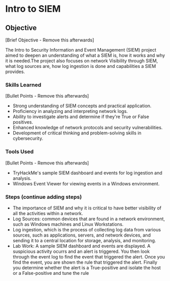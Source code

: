 # Intro to SIEM

## Objective
[Brief Objective - Remove this afterwards]

The Intro to Security Information and Event Management (SIEM) project aimed to deepen an understanding of what a SIEM is, how it works and why it is needed.The project also focuses on network Visibility through SIEM, what log sources are, how log ingestion is done and capabilities a SIEM provides.

### Skills Learned
[Bullet Points - Remove this afterwards]

- Strong understanding of SIEM concepts and practical application.
- Proficiency in analyzing and interpreting network logs.
- Ability to investigate alerts and determine if they're True or False positives.
- Enhanced knowledge of network protocols and security vulnerabilities.
- Development of critical thinking and problem-solving skills in cybersecurity.

### Tools Used
[Bullet Points - Remove this afterwards]

- TryHackMe's sample SIEM dashboard and events for log ingestion and analysis.
- Windows Event Viewer for viewing events in a Windows environment.


### Steps (continue adding steps)
- The importance of SIEM and why it is critical to have better visibility of all the activities within a network.
- Log Sources: common devices that are found in a network environment, such as Windows machines and Linux Workstations.
- Log ingestion, which is the process of collecting log data from various sources, such as applications, servers, and network devices, and sending it to a central location for storage, analysis, and monitoring.
- Lab Work: A sample SIEM dashboard and events are displayed. A suspicious activity ocurrs and an alert is triggered. You then look through the event log to find the event that triggered the alert. Once you find the event, you are shown the rule that triggered the alert. Finally you determine whether the alert is a True-positive and isolate the host or a False-positive and tune the rule
